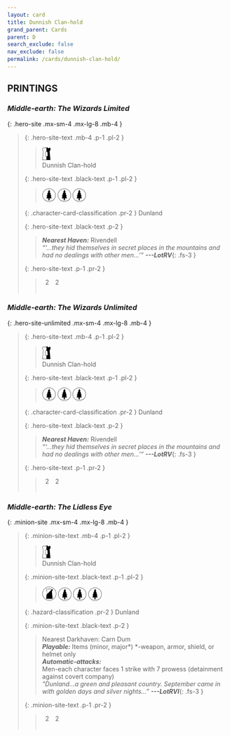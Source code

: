 ```yaml
---
layout: card
title: Dunnish Clan-hold
grand_parent: Cards
parent: D
search_exclude: false
nav_exclude: false
permalink: /cards/dunnish-clan-hold/
---
```


## PRINTINGS


### _Middle-earth: The Wizards Limited_

{: .hero-site .mx-sm-4 .mx-lg-8 .mb-4 }
> {: .hero-site-text .mb-4 .p-1 .pl-2 }
> > <div class="card-mp"><img src="/assets/images/border-hold.svg"></div>
> > <div class="character-card-name">Dunnish Clan-hold</div>
>
> {: .hero-site-text .black-text .p-1 .pl-2 }
> > ![](/assets/images/wilderness.svg) ![](/assets/images/wilderness.svg) ![](/assets/images/wilderness.svg)
>
> {: .character-card-classification .pr-2 }
> Dunland
>
> {: .hero-site-text .black-text .p-2 }
> > _**Nearest Haven:**_ Rivendell  <br>_“‘...they hid themselves in secret places in the mountains and had no dealings with other men...’”_ ***---&#65279;LotRV***{: .fs-3 } 
> 
> {: .hero-site-text .p-1 .pr-2 }
> > <div class="hero-site-draw"><span class="hero-you-draw">&ensp;2&ensp;</span><span class="hero-opp-draw">&ensp;2&ensp;</span></div>
> > <div class="card-corruption">&nbsp;</div>

### _Middle-earth: The Wizards Unlimited_

{: .hero-site-unlimited .mx-sm-4 .mx-lg-8 .mb-4 }
> {: .hero-site-text .mb-4 .p-1 .pl-2 }
> > <div class="card-mp"><img src="/assets/images/border-hold.svg"></div>
> > <div class="character-card-name">Dunnish Clan-hold</div>
>
> {: .hero-site-text .black-text .p-1 .pl-2 }
> > ![](/assets/images/wilderness.svg) ![](/assets/images/wilderness.svg) ![](/assets/images/wilderness.svg)
>
> {: .character-card-classification .pr-2 }
> Dunland
>
> {: .hero-site-text .black-text .p-2 }
> > _**Nearest Haven:**_ Rivendell  <br>_“‘...they hid themselves in secret places in the mountains and had no dealings with other men...’”_ ***---&#65279;LotRV***{: .fs-3 } 
> 
> {: .hero-site-text .p-1 .pr-2 }
> > <div class="hero-site-draw"><span class="hero-you-draw">&ensp;2&ensp;</span><span class="hero-opp-draw">&ensp;2&ensp;</span></div>
> > <div class="card-corruption">&nbsp;</div>

### _Middle-earth: The Lidless Eye_

{: .minion-site .mx-sm-4 .mx-lg-8 .mb-4 }
> {: .minion-site-text .mb-4 .p-1 .pl-2 }
> > <div class="card-mp"><img src="/assets/images/border-hold.svg"></div>
> > <div class="card-name">Dunnish Clan-hold</div>
>
> {: .minion-site-text .black-text .p-1 .pl-2 }
> > ![](/assets/images/shadow-land.svg) ![](/assets/images/wilderness.svg) ![](/assets/images/wilderness.svg) ![](/assets/images/wilderness.svg)
>
> {: .hazard-classification .pr-2 }
> Dunland
>
> {: .minion-site-text .black-text .p-2 }
> > Nearest Darkhaven: Carn Dum <br>_**Playable:**_ Items (minor, major*) *-weapon, armor, shield, or helmet only <br>_**Automatic-attacks:**_<br> Men-each character faces 1 strike with 7 prowess (detainment against covert company)  <br>_"Dunland...a green and pleasant country. September came in with golden days and silver nights...”_ ***---&#65279;LotRVI***{: .fs-3 } 
> 
> {: .minion-site-text .p-1 .pr-2 }
> > <div class="hero-site-draw"><span class="minion-you-draw">&ensp;2&ensp;</span><span class="minion-opp-draw">&ensp;2&ensp;</span></div>
> > <div class="card-corruption">&nbsp;</div>
